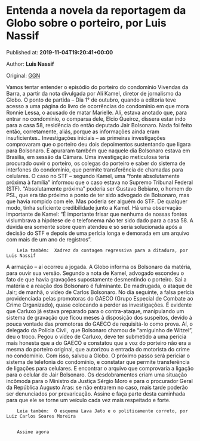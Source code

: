 
# Entenda a novela da reportagem da Globo sobre o porteiro, por Luis Nassif

Published at: **2019-11-04T19:20:41+00:00**

Author: **Luis Nassif**

Original: [GGN](https://jornalggn.com.br/recado-do-nassif/entenda-a-novela-da-reportagem-da-globo-sobre-o-porteiro-por-luis-nassif/)

Vamos tentar entender o episódio do porteiro do condomínio Vivendas da Barra, a partir da nota divulgada por Ali Kamel, diretor de jornalismo da Globo.
O ponto de partida – Dia 1° de outubro, quando a editoria teve acesso a uma página do livro de ocorrências do condomínio em que mora Ronnie Lessa, o acusado de matar Marielle. Ali, estava anotado que, para entrar no condomínio, o comparsa dele, Elcio Queiroz, dissera estar indo para a casa 58, residência do então deputado Jair Bolsonaro. Nada foi feito então, corretamente, aliás, porque as informações ainda eram insuficientes..
Investigações iniciais – as primeiras investigações comprovaram que o porteiro deu dois depoimentos sustentando que ligara para Bolsonaro. E apuraram também que naquele dia Bolsonaro estava em Brasilia, em sessão da Câmara. Uma investigação meticulosa teria procurado ouvir o porteiro, os colegas do porteiro e saber do sistema de interfones do condomínio, que permite transferência de chamadas para celulares.
O caso no STF – segundo Kamel, uma “fonte absolutamente próxima à família” informou que o caso estava no Supremo Tribunal Federal (STF). “Absolutamente próxima” poderia ser Gustavo Bebiano, o homem do PSL, que era tão próximo a ponto de ter sido advogado de Bolsonaro, mas que havia rompido com ele. Mas poderia ser alguém do STF. De qualquer modo, tinha suficiente credibilidade junto a Kamel. Há uma observação importante de Kamel: “É importante frisar que nenhuma de nossas fontes vislumbrava a hipótese de o telefonema não ter sido dado para a casa 58. A dúvida era somente sobre quem atendeu e só seria solucionada após a decisão do STF e depois de uma perícia longa e demorada em um arquivo com mais de um ano de registros”.

        Leia também:  Xadrez da contagem regressiva para a ditadura, por Luis Nassif
      
A armação – aí ocorreu a jogada. A Globo informa os Bolsonaro da matéria, para ouvir sua versão. Segundo a nota de Kamel, advogado escondeu o fato de que havia gravações supostamente desmentindo o porteiro. Sai a matéria e a reação dos Bolsonaro é fulminante. De madrugada, o ataque de Jair; de manhã, o vídeo de Carlos Bolsonaro. No dia seguinte, a falsa perícia providenciada pelas promotoras do GAECO (Grupo Especial de Combate ao Crime Organizado), quase colocando a perder as investigações.
É evidente que Carluxo já estava preparado para o contra-ataque, manipulando um sistema de gravação que ficou meses à disposição dos suspeitos, devido à pouca vontade das promotoras do GAECO de requisitá-lo como prova.
Aí, o delegado da Polícia Civil,  que Bolsonaro chamou de “amiguinho de Witzel”, deu o troco. Pegou o vídeo de Carluxo, deve ter submetido a uma perícia mais honesta que a do GAECO e constatou que a voz do porteiro não era a mesma do porteiro original, que autorizou a entrada do motorista do crime no condomínio. Com isso, salvou a Globo.
O próximo passo será periciar o sistema de telefonia do condomínio, e constatar que permite transferência de ligações para celulares. E encontrar o arquivo que comprovaria a ligação para o celular de Jair Bolsonaro.
Os desdobramentos criam uma situação incômoda para o Ministro da Justiça Sérgio Moro e para o procurador Geral da República Augusto Aras: se não entrarem no caso, mais tarde poderão ser denunciados por prevaricação.
Assine e faça parte desta caminhada para que ele se torne um veículo cada vez mais respeitado e forte.

        Leia também:  O esquema Lava Jato e o politicamente correto, por Luiz Carlos Soares Moreira
      

        Assine agora
      
